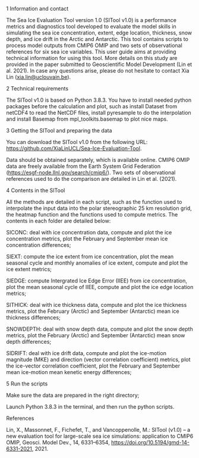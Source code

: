 1 Information and contact

The Sea Ice Evaluation Tool version 1.0 (SITool v1.0) is a performance metrics and diagnostics tool developed to evaluate the model skills in simulating the sea ice concentration, extent, edge location, thickness, snow depth, and ice drift in the Arctic and Antarctic. This tool contains scripts to process model outputs from CMIP6 OMIP and two sets of observational references for six sea ice variables. This user guide aims at providing technical information for using this tool. More details on this study are provided in the paper submitted to Geoscientific Model Development (Lin et al. 2021). In case any questions arise, please do not hesitate to contact Xia Lin (xia.lin@uclouvain.be).

2 Technical requirements

The SITool v1.0 is based on Python 3.8.3. You have to install needed python packages before the calculation and plot, such as install Dataset from netCDF4 to read the NetCDF files, install pyresample to do the interpolation and install Basemap from mpl_toolkits.basemap to plot nice maps. 

3 Getting the SITool and preparing the data

You can download the SITool v1.0 from the following URL: https://github.com/XiaLinUCL/Sea-Ice-Evaluation-Tool.

Data should be obtained separately, which is available online. CMIP6 OMIP data are freely available from the Earth System Grid Federation (https://esgf-node.llnl.gov/search/cmip6/). Two sets of observational references used to do the comparison are detailed in Lin et al. (2021).

4 Contents in the SITool

All the methods are detailed in each script, such as the function used to interpolate the input data into the polar stereographic 25 km resolution grid, the heatmap function and the functions used to compute metrics. The contents in each folder are detailed below:

SICONC: deal with ice concentration data, compute and plot the ice concentration metrics, plot the February and September mean ice concentration differences;

SIEXT: compute the ice extent from ice concentration, plot the mean seasonal cycle and monthly anomalies of ice extent, compute and plot the ice extent metrics;

SIEDGE: compute Intergrated Ice Edge Error (IIEE) from ice concentration, plot the mean seasonal cycle of IIEE, compute and plot the ice edge location metrics;

SITHICK: deal with ice thickness data, compute and plot the ice thickness metrics, plot the February (Arctic) and September (Antarctic) mean ice thickness differences;

SNOWDEPTH: deal with snow depth data, compute and plot the snow depth metrics, plot the February (Arctic) and September (Antarctic) mean snow depth differences;

SIDRIFT: deal with ice drift data, compute and plot the ice-motion magnitude (MKE) and direction (vector correlation coefficient) metrics, plot the ice-vector correlation coefficient, plot the February and September mean ice-motion mean kenetic energy differences;

5 Run the scripts

Make sure the data are prepared in the right directory;

Launch Python 3.8.3 in the terminal, and then run the python scripts.

References

Lin, X., Massonnet, F., Fichefet, T., and Vancoppenolle, M.: SITool (v1.0) – a new evaluation tool for large-scale sea ice simulations: application to CMIP6 OMIP, Geosci. Model Dev., 14, 6331–6354, https://doi.org/10.5194/gmd-14-6331-2021, 2021. 

